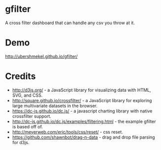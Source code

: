 # gfilter
A cross filter dashboard that can handle any csv you throw at it.

# Demo
http://ubershmekel.github.io/gfilter/

# Credits
* http://d3js.org/ - a JavaScript library for visualizing data with HTML, SVG, and CSS.
* http://square.github.io/crossfilter/ - a JavaScript library for exploring large multivariate datasets in the browser.
* https://dc-js.github.io/dc.js/ - a javascript charting library with native crossfilter support.
* http://dc-js.github.io/dc.js/examples/filtering.html - the example gfilter is based off of.
* http://meyerweb.com/eric/tools/css/reset/ - css reset.
* https://github.com/shawnbot/drag-n-data - drag and drop file parsing for d3js. 
